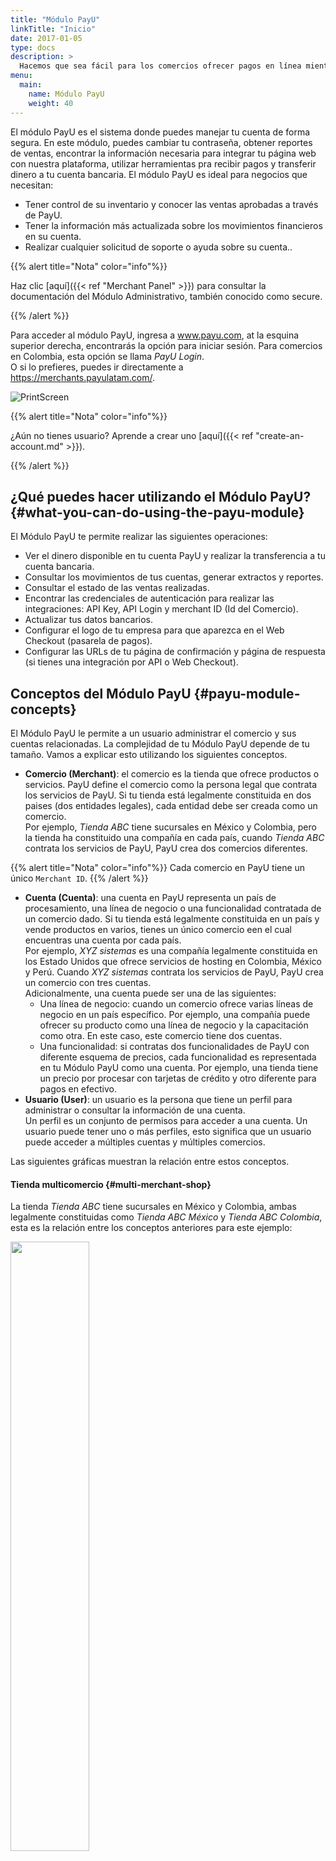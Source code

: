 ```yaml
---
title: "Módulo PayU"
linkTitle: "Inicio"
date: 2017-01-05
type: docs
description: >
  Hacemos que sea fácil para los comercios ofrecer pagos en línea mientras eliminamos la carga de la integración con múltiples métodos de pago.
menu:
  main:
    name: Módulo PayU
    weight: 40    
---
```


El módulo PayU es el sistema donde puedes manejar tu cuenta de forma segura. En este módulo, puedes cambiar tu contraseña, obtener reportes de ventas, encontrar la información necesaria para integrar tu página web con nuestra plataforma, utilizar herramientas pra recibir pagos y transferir dinero a tu cuenta bancaria.
El módulo PayU es ideal para negocios que necesitan:

* Tener control de su inventario y conocer las ventas aprobadas a través de PayU.
* Tener la información más actualizada sobre los movimientos financieros en su cuenta.
* Realizar cualquier solicitud de soporte o ayuda sobre su cuenta..

{{% alert title="Nota" color="info"%}}

Haz clic [aquí]({{< ref "Merchant Panel" >}}) para consultar la documentación del Módulo Administrativo, también conocido como secure.

{{% /alert %}}

Para acceder al módulo PayU, ingresa a www.payu.com, at la esquina superior derecha, encontrarás la opción para iniciar sesión. Para comercios en Colombia, esta opción se llama _PayU Login_.<br>O si lo prefieres, puedes ir directamente a https://merchants.payulatam.com/.

![PrintScreen](/assets/Login1_es.png)

{{% alert title="Nota" color="info"%}}

¿Aún no tienes usuario? Aprende a crear uno [aquí]({{< ref "create-an-account.md" >}}).

{{% /alert %}}

## ¿Qué puedes hacer utilizando el Módulo PayU? {#what-you-can-do-using-the-payu-module}
El Módulo PayU te permite realizar las siguientes operaciones:

* Ver el dinero disponible en tu cuenta PayU y realizar la transferencia a tu cuenta bancaria.
* Consultar los movimientos de tus cuentas, generar extractos y reportes.
* Consultar el estado de las ventas realizadas.
* Encontrar las credenciales de autenticación para realizar las integraciones: API Key, API Login y merchant ID (Id del Comercio).
* Actualizar tus datos bancarios.
* Configurar el logo de tu empresa para que aparezca en el Web Checkout (pasarela de pagos).
* Configurar las URLs de tu página de confirmación y página de respuesta (si tienes una integración por API o Web Checkout).

## Conceptos del Módulo PayU {#payu-module-concepts}
El Módulo PayU le permite a un usuario administrar el comercio y sus cuentas relacionadas. La complejidad de tu Módulo PayU depende de tu tamaño. Vamos a explicar esto utilizando los siguientes conceptos.

* **Comercio (Merchant)**: el comercio es la tienda que ofrece productos o servicios. PayU define el comercio como la persona legal que contrata los servicios de PayU. Si tu tienda está legalmente constituida en dos paises (dos entidades legales), cada entidad debe ser creada como un comercio.<br>Por ejemplo, _Tienda ABC_ tiene sucursales en México y Colombia, pero la tienda ha constituido una compañía en cada país, cuando _Tienda ABC_ contrata los servicios de PayU, PayU crea dos comercios diferentes.

{{% alert title="Nota" color="info"%}}
Cada comercio en PayU tiene un único `Merchant ID`.
{{% /alert %}}

* **Cuenta (Cuenta)**: una cuenta en PayU representa un país de procesamiento, una línea de negocio o una funcionalidad contratada de un comercio dado. Si tu tienda está legalmente constituida en un país y vende productos en varios, tienes un único comercio een el cual encuentras una cuenta por cada país.<br>Por ejemplo, _XYZ sistemas_ es una compañía legalmente constituida en los Estado Unidos que ofrece servicios de hosting en Colombia, México y Perú. Cuando _XYZ sistemas_ contrata los servicios de PayU, PayU crea un comercio con tres cuentas.<br>Adicionalmente, una cuenta puede ser una de las siguientes:
  - Una línea de negocio: cuando un comercio ofrece varias líneas de negocio en un país específico. Por ejemplo, una compañía puede ofrecer su producto como una línea de negocio y la capacitación como otra. En este caso, este comercio tiene dos cuentas.
  - Una funcionalidad: si contratas dos funcionalidades de PayU con diferente esquema de precios, cada funcionalidad es representada en tu Módulo PayU como una cuenta. Por ejemplo, una tienda tiene un precio por procesar con tarjetas de crédito y otro diferente para pagos en efectivo.
* **Usuario (User)**: un usuario es la persona que tiene un perfil para administrar o consultar la información de una cuenta.<br>Un perfil es un conjunto de permisos para acceder a una cuenta. Un usuario puede tener uno o más perfiles, esto significa que un usuario puede acceder a múltiples cuentas y múltiples comercios.

Las siguientes gráficas muestran la relación entre estos conceptos.

#### Tienda multicomercio {#multi-merchant-shop}
La tienda _Tienda ABC_ tiene sucursales en México y Colombia, ambas legalmente constituidas como _Tienda ABC México_ y _Tienda ABC Colombia_, esta es la relación entre los conceptos anteriores para este ejemplo:

<img src="/assets/MerchantPanel/MerchantPanel_Concepts1_es.png" width="50%"/><br>

* El módulo PayU de _Tienda ABC_ tiene dos comercios: _Tienda ABC México_ y _Tienda ABC Colombia_, cada comercio tiene una cuenta ya que procesan únicamente en l país donde están constituidos.

* _Tienda ABC_ tiene cuatro usuarios; **Usuario 2** y **Usuario 3** pueden acceder a ambas cuentas, mientras que **Usuario 1** puede acceder a la cuenta colombiana y **Usuario 4** a la cuenta mexicana. 

{{% alert title="Nota" color="info"%}}

En este caso, cada comercio puede tener múltiples cuentas si lo requiere.

{{% /alert %}}

#### Tienda de comercio único con múltiples cuentas {#single-merchant-shop-with-multiple-accounts}
_XYZ sistemas_ es una compañía legalmente constituida en Estados Unidos que ofrece servicios de hosting web en Colombia, México y Perú; adicionalmente, _XYZ sistemas_ tiene dos líneas de negocio en Colombia: hosting web y entrenamiento. Esta es la relación entre los conceptos anteriores para este ejemplo:

<img src="/assets/MerchantPanel/MerchantPanel_Concepts2_es.png" width="50%"/><br>

* El módulo PayU para _XYZ sistemas_ tiene un único comercio ya que están constituidos legalmente en Estados Unidos. Como _XYZ sistemas_ procesa en tres paises, este comercio cuenta con cuatro cuentas; dos para Colombia (una por cada línea de negocio), una para México y una para Perú.

* _Tienda ABC_ tiene cuatro usuarios; **Usuario 3** puede acceder a todas las cuentas, mientras que los demás usuarios pueden acceder a su país asignado.

{{% alert title="Nota" color="info"%}}

Los comercios pueden estar fuera de nuestros paises de procesamiento. Sin embargo, requieren tener una cuenta bancaria intermediaria en cada país donde quiera procesar.

{{% /alert %}}

#### Comercios únicos con cuenta única {#single-merchants-with-single-accounts}
Este es el caso más común cuando utilizas el módulo PayU. Una tienda está legalmente constituida en un país donde ofrece sus productos o servicios, esta es la relación entre los conceptos anteriores para este ejemplo:

<img src="/assets/MerchantPanel/MerchantPanel_Concepts3_es.png" width="50%"/><br>

* El módulo PayU para esta tienda tiene una única cuenta y un único comercio, donde todos sus usuarios pueden acceder de acuerdo con el perfil que tengan.